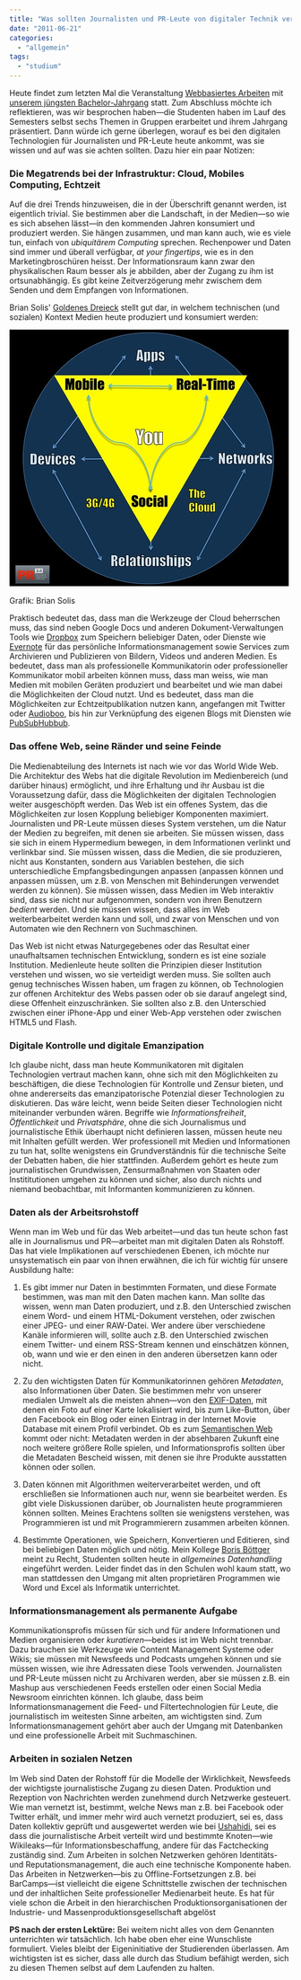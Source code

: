 ```yaml
---
title: "Was sollten Journalisten und PR-Leute von digitaler Technik verstehen?"
date: "2011-06-21"
categories: 
  - "allgemein"
tags: 
  - "studium"
---
```


Heute findet zum letzten Mal die Veranstaltung [Webbasiertes Arbeiten](http://www.fh-joanneum.at/aw/home/Studienangebot_Uebersicht/fachbereich_internationale_wirtschaft/jpr/Studium/~urn/JPR_lvdetails/?alvid=4305288066&lan=de "Webbasiertes Arbeiten 2 |  Journalismus und Public Relations (PR) |  FH JOANNEUM Gesellschaft mbH :: University of applied sciences") mit [unserem jüngsten Bachelor-Jahrgang](http://www.fh-joanneum.at/aw/home/Studienangebot_Uebersicht/fachbereich_internationale_wirtschaft/jpr/Menschen/Studierende/~ccql/jpr_studierendeBA_2010/?lan=de "Jahrgang 2010 |  Journalismus und Public Relations (PR) |  FH JOANNEUM Gesellschaft mbH :: University of applied sciences") statt. Zum Abschluss möchte ich reflektieren, was wir besprochen haben—die Studenten haben im Lauf des Semesters selbst sechs Themen in Gruppen erarbeitet und ihrem Jahrgang präsentiert. Dann würde ich gerne überlegen, worauf es bei den digitalen Technologien für Journalisten und PR-Leute heute ankommt, was sie wissen und auf was sie achten sollten. Dazu hier ein paar Notizen:

### Die Megatrends bei der Infrastruktur: Cloud, Mobiles Computing, Echtzeit

Auf die drei Trends hinzuweisen, die in der Überschrift genannt werden, ist eigentlich trivial. Sie bestimmen aber die Landschaft, in der Medien—so wie es sich absehen lässt—in den kommenden Jahren konsumiert und produziert werden. Sie hängen zusammen, und man kann auch, wie es viele tun, einfach von _ubiquitärem Computing_ sprechen. Rechenpower und Daten sind immer und überall verfügbar, _at your fingertips_, wie es in den Marketingbroschüren heisst. Der Informationsraum kann zwar den physikalischen Raum besser als je abbilden, aber der Zugang zu ihm ist ortsunabhängig. Es gibt keine Zeitverzögerung mehr zwischem dem Senden und dem Empfangen von Informationen.

Brian Solis' [Goldenes Dreieck](http://www.flickr.com/photos/briansolis/4034100990/ "The Golden Triangle as Interpreted by Brian Solis | Flickr - Photo Sharing!") stellt gut dar, in welchem technischen (und sozialen) Kontext Medien heute produziert und konsumiert werden:

[![The Golden Triangle as Interpreted by Brian Solis](images/4034100990_b5ccf5cff4.jpg)](http://www.flickr.com/photos/briansolis/4034100990/ "The Golden Triangle as Interpreted by Brian Solis by b_d_solis, on Flickr")

Grafik: Brian Solis

Praktisch bedeutet das, dass man die Werkzeuge der Cloud beherrschen muss, das sind neben Google Docs und anderen Dokument-Verwaltungen Tools wie [Dropbox](http://www.dropbox.com/ "Dropbox - Simplify your life") zum Speichern beliebiger Daten, oder Dienste wie [Evernote](http://www.evernote.com/ "Remember Everything | Evernote Corporation") für das persönliche Informationsmanagement sowie Services zum Archivieren und Publizieren von Bildern, Videos und anderen Medien. Es bedeutet, dass man als professionelle Kommunikatorin oder professioneller Kommunikator mobil arbeiten können muss, dass man weiss, wie man Medien mit mobilen Geräten produziert und bearbeitet und wie man dabei die Möglichkeiten der Cloud nutzt. Und es bedeutet, dass man die Möglichkeiten zur Echtzeitpublikation nutzen kann, angefangen mit Twitter oder [Audioboo](http://audioboo.fm/ "Audioboo"), bis hin zur Verknüpfung des eigenen Blogs mit Diensten wie [PubSubHubbub](http://code.google.com/p/pubsubhubbub/ "pubsubhubbub - A simple, open, web-hook-based pubsub protocol & open source reference implementation. - Google Project Hosting").

### Das offene Web, seine Ränder und seine Feinde

Die Medienabteilung des Internets ist nach wie vor das World Wide Web. Die Architektur des Webs hat die digitale Revolution im Medienbereich (und darüber hinaus) ermöglicht, und ihre Erhaltung und ihr Ausbau ist die Voraussetzung dafür, dass die Möglichkeiten der digitalen Technologien weiter ausgeschöpft werden. Das Web ist ein offenes System, das die Möglichkeiten zur losen Kopplung beliebiger Komponenten maximiert. Journalisten und PR-Leute müssen dieses System verstehen, um die Natur der Medien zu begreifen, mit denen sie arbeiten. Sie müssen wissen, dass sie sich in einem Hypermedium bewegen, in dem Informationen verlinkt und verlinkbar sind. Sie müssen wissen, dass die Medien, die sie produzieren, nicht aus Konstanten, sondern aus Variablen bestehen, die sich unterschiedliche Empfangsbedingungen anpassen (anpassen können und anpassen müssen, um z.B. von Menschen mit Behinderungen verwendet werden zu können). Sie müssen wissen, dass Medien im Web interaktiv sind, dass sie nicht nur aufgenommen, sondern von ihren Benutzern _bedient_ werden. Und sie müssen wissen, dass alles im Web weiterbearbeitet werden kann und soll, und zwar von Menschen und von Automaten wie den Rechnern von Suchmaschinen.

Das Web ist nicht etwas Naturgegebenes oder das Resultat einer unaufhaltsamen technischen Entwicklung, sondern es ist eine soziale Institution. Medienleute heute sollten die Prinzipien dieser Institution verstehen und wissen, wo sie verteidigt werden muss. Sie sollten auch genug technisches Wissen haben, um fragen zu können, ob Technologien zur offenen Architektur des Webs passen oder ob sie darauf angelegt sind, diese Offenheit einzuschränken. Sie sollten also z.B. den Unterschied zwischen einer iPhone-App und einer Web-App verstehen oder zwischen HTML5 und Flash.

### Digitale Kontrolle und digitale Emanzipation

Ich glaube nicht, dass man heute Kommunikatoren mit digitalen Technologien vertraut machen kann, ohne sich mit den Möglichkeiten zu beschäftigen, die diese Technologien für Kontrolle und Zensur bieten, und ohne andererseits das emanzipatorische Potenzial dieser Technologien zu diskutieren. Das wäre leicht, wenn beide Seiten dieser Technologien nicht miteinander verbunden wären. Begriffe wie _Informationsfreiheit_, _Öffentlichkeit_ und _Privatsphäre_, ohne die sich Journalismus und journalistische Ethik überhaupt nicht definieren lassen, müssen heute neu mit Inhalten gefüllt werden. Wer professionell mit Medien und Informationen zu tun hat, sollte wenigstens ein Grundverständnis für die technische Seite der Debatten haben, die hier stattfinden. Außerdem gehört es heute zum journalistischen Grundwissen, Zensurmaßnahmen von Staaten oder Instititutionen umgehen zu können und sicher, also durch nichts und niemand beobachtbar, mit Informanten kommunizieren zu können.

### Daten als der Arbeitsrohstoff

Wenn man im Web und für das Web arbeitet—und das tun heute schon fast alle in Journalismus und PR—arbeitet man mit digitalen Daten als Rohstoff. Das hat viele Implikationen auf verschiedenen Ebenen, ich möchte nur unsystematisch ein paar von ihnen erwähnen, die ich für wichtig für unsere Ausbildung halte:

1. Es gibt immer nur Daten in bestimmten Formaten, und diese Formate bestimmen, was man mit den Daten machen kann. Man sollte das wissen, wenn man Daten produziert, und z.B. den Unterschied zwischen einem Word- und einem HTML-Dokument verstehen, oder zwischen einer JPEG- und einer RAW-Datei. Wer andere über verschiedene Kanäle informieren will, sollte auch z.B. den Unterschied zwischen einem Twitter- und einem RSS-Stream kennen und einschätzen können, ob, wann und wie er den einen in den anderen übersetzen kann oder nicht.
    
2. Zu den wichtigsten Daten für Kommunikatorinnen gehören _Metadaten_, also Informationen über Daten. Sie bestimmen mehr von unserer medialen Umwelt als die meisten ahnen—von den [EXIF-Daten](http://digicam-experts.de/wissen/2 "Was sind EXIF-Daten?"), mit denen ein Foto auf einer Karte lokalisiert wird, bis zum Like-Button, über den Facebook ein Blog oder einen Eintrag in der Internet Movie Database mit einem Profil verbindet. Ob es zum [Semantischen Web](http://de.wikipedia.org/wiki/Semantic_Web "Semantisches Web – Wikipedia") kommt oder nicht: Metadaten werden in der absehbaren Zukunft eine noch weitere größere Rolle spielen, und Informationsprofis sollten über die Metadaten Bescheid wissen, mit denen sie ihre Produkte ausstatten können oder sollen.
    
3. Daten können mit Algorithmen weiterverarbeitet werden, und oft erschließen sie Informationen auch nur, wenn sie bearbeitet werden. Es gibt viele Diskussionen darüber, ob Journalisten heute programmieren können sollten. Meines Erachtens sollten sie wenigstens verstehen, was Programmieren ist und mit Programmierern zusammen arbeiten können.
    
4. Bestimmte Operationen, wie Speichern, Konvertieren und Editieren, sind bei beliebigen Daten möglich und nötig. Mein Kollege [Boris Böttger](http://www.fh-joanneum.at/aw/home/Studienangebot/fachbereich_internationale_wirtschaft/juk/Menschen/Team/~baqn/juk_teamdetails/?perid=-1025000000000009375&lan=de "Persönliche Details |  Journalismus und Public Relations (PR) |  FH JOANNEUM Gesellschaft mbH :: University of applied sciences") meint zu Recht, Studenten sollten heute in _allgemeines Datenhandling_ eingeführt werden. Leider findet das in den Schulen wohl kaum statt, wo man stattdessen den Umgang mit alten proprietären Programmen wie Word und Excel als Informatik unterrichtet.
    

### Informationsmanagement als permanente Aufgabe

Kommunikationsprofis müssen für sich und für andere Informationen und Medien organisieren oder _kuratieren_—beides ist im Web nicht trennbar. Dazu brauchen sie Werkzeuge wie Content Management Systeme oder Wikis; sie müssen mit Newsfeeds und Podcasts umgehen können und sie müssen wissen, wie ihre Adressaten diese Tools verwenden. Journalisten und PR-Leute müssen nicht zu Archivaren werden, aber sie müssen z.B. ein Mashup aus verschiedenen Feeds erstellen oder einen Social Media Newsroom einrichten können. Ich glaube, dass beim Informationsmanagement die Feed- und Filtertechnologien für Leute, die journalistisch im weitesten Sinne arbeiten, am wichtigsten sind. Zum Informationsmanagement gehört aber auch der Umgang mit Datenbanken und eine professionelle Arbeit mit Suchmaschinen.

### Arbeiten in sozialen Netzen

Im Web sind Daten der Rohstoff für die Modelle der Wirklichkeit, Newsfeeds der wichtigste journalistische Zugang zu diesen Daten. Produktion und Rezeption von Nachrichten werden zunehmend durch Netzwerke gesteuert. Wie man vernetzt ist, bestimmt, welche News man z.B. bei Facebook oder Twitter erhält, und immer mehr wird auch vernetzt produziert, sei es, dass Daten kollektiv geprüft und ausgewertet werden wie bei [Ushahidi](http://www.ushahidi.com/ "Ushahidi :: Home"), sei es dass die journalistische Arbeit verteilt wird und bestimmte Knoten—wie Wikileaks—für Informationsbeschaffung, andere für das Factchecking zuständig sind. Zum Arbeiten in solchen Netzwerken gehören Identitäts- und Reputationsmanagement, die auch eine technische Komponente haben. Das Arbeiten in Netzwerken—bis zu Offline-Fortsetzungen z.B. bei BarCamps—ist vielleicht die eigene Schnittstelle zwischen der technischen und der inhaltlichen Seite professioneller Medienarbeit heute. Es hat für viele schon die Arbeit in den hierarchischen Produktionsorganisationen der Industrie- und Massenproduktionsgesellschaft abgelöst

**PS nach der ersten Lektüre:** Bei weitem nicht alles von dem Genannten unterrichten wir tatsächlich. Ich habe oben eher eine Wunschliste formuliert. Vieles bleibt der Eigeninitiative der Studierenden überlassen. Am wichtigsten ist es sicher, dass alle durch das Studium befähigt werden, sich zu diesen Themen selbst auf dem Laufenden zu halten.
